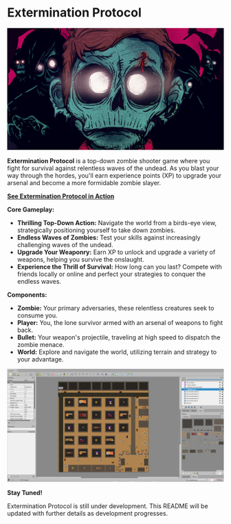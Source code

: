 # Extermination Protocol

![Extermination Protocol](zombie_game/assets/ui/menus/main_menu.png)

**Extermination Protocol** is a top-down zombie shooter game where you fight for survival against relentless waves of the undead. As you blast your way through the hordes, you'll earn experience points (XP) to upgrade your arsenal and become a more formidable zombie slayer.

[**See Extermination Protocol in Action**](teaser.mp4)

**Core Gameplay:**
* **Thrilling Top-Down Action:** Navigate the world from a birds-eye view, strategically positioning yourself to take down zombies.
* **Endless Waves of Zombies:** Test your skills against increasingly challenging waves of the undead.
* **Upgrade Your Weaponry:** Earn XP to unlock and upgrade a variety of weapons, helping you survive the onslaught.
* **Experience the Thrill of Survival:** How long can you last? Compete with friends locally or online and perfect your strategies to conquer the endless waves.

**Components:**
* **Zombie:** Your primary adversaries, these relentless creatures seek to consume you.
* **Player:** You, the lone survivor armed with an arsenal of weapons to fight back.
* **Bullet:** Your weapon's projectile, traveling at high speed to dispatch the zombie menace.
* **World:** Explore and navigate the world, utilizing terrain and strategy to your advantage.

![Map preview](map.png)

**Stay Tuned!**

Extermination Protocol is still under development. This README will be updated with further details as development progresses.
